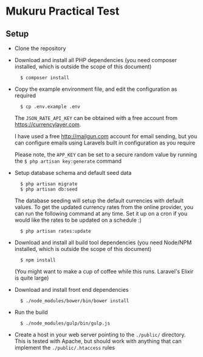 Mukuru Practical Test
===

Setup
---

* Clone the repository

* Download and install all PHP dependencies (you need composer installed, which is outside the scope of this document)

        $ composer install

* Copy the example environment file, and edit the configuration as required

        $ cp .env.example .env

    The `JSON_RATE_API_KEY` can be obtained with a free account from https://currencylayer.com.
    
    I have used a free http://mailgun.com account for email sending, but you can configure emails using Laravels built in configuration as you require

    Please note, the `APP_KEY` can be set to a secure random value by running the `$ php artisan key:generate` command

* Setup database schema and default seed data

        $ php artisan migrate
        $ php artisan db:seed

    The database seeding will setup the default currencies with default values. To get the updated currency rates from the online provider, you can run the following command at any time. Set it up on a cron if you would like the rates to be updated on a schedule :)

        $ php artisan rates:update

* Download and install all build tool dependencies (you need Node/NPM installed, which is outside the scope of this document)

        $ npm install
        
    (You might want to make a cup of coffee while this runs. Laravel's Elixir is quite large)

* Download and install front end dependencies

        $ ./node_modules/bower/bin/bower install

* Run the build

        $ ./node_modules/gulp/bin/gulp.js

* Create a host in your web server pointing to the `./public/` directory. This is tested with Apache, but should work
with anything that can implement the `./public/.htaccess` rules